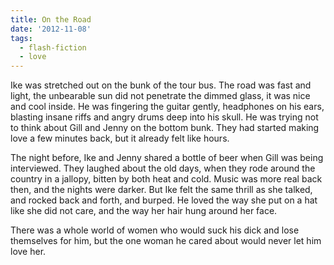 ```yaml
---
title: On the Road
date: '2012-11-08'
tags:
  - flash-fiction
  - love
---
```


Ike was stretched out on the bunk of the tour bus. The road was fast and light,
the unbearable sun did not penetrate the dimmed glass, it was nice and cool
inside. He was fingering the guitar gently, headphones on his ears, blasting
insane riffs and angry drums deep into his skull. He was trying not to think
about Gill and Jenny on the bottom bunk. They had started making love a few
minutes back, but it already felt like hours.

<!-- truncate -->

The night before, Ike and Jenny shared a bottle of beer when Gill was being
interviewed. They laughed about the old days, when they rode around the country
in a jallopy, bitten by both heat and cold. Music was more real back then, and
the nights were darker. But Ike felt the same thrill as she talked, and rocked
back and forth, and burped. He loved the way she put on a hat like she did not
care, and the way her hair hung around her face.

There was a whole world of women who would suck his dick and lose themselves for
him, but the one woman he cared about would never let him love her.
